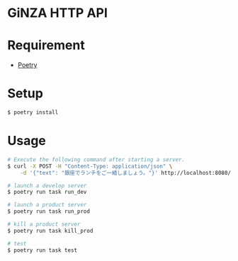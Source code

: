 # GiNZA HTTP API

# Requirement

- [Poetry](https://github.com/python-poetry/poetry)

# Setup

```sh
$ poetry install
```

# Usage

```sh
# Execute the following command after starting a server.
$ curl -X POST -H "Content-Type: application/json" \
    -d '{"text": "銀座でランチをご一緒しましょう。"}' http://localhost:8080/
```

```sh
# launch a develop server
$ poetry run task run_dev

# launch a product server
$ poetry run task run_prod

# kill a product server
$ poetry run task kill_prod

# test
$ poetry run task test
```